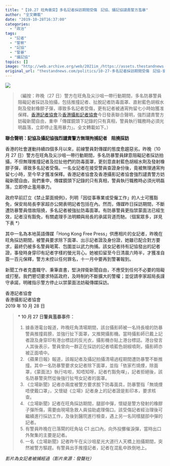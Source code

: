 ```yaml
---
title: "【10.27 旺角衝突】多名記者採訪期間受傷ㅤ記協、攝記協譴責警方濫暴"
author: "全文轉載"
date: "2019-10-28T16:37:00"
categories:
  - "政治"
tags:
  - "記者"
  - "警察"
  - "記協"
  - "警暴"
  - "攝記協"
topics: []
image: "http://web.archive.org/web/2021im_/https://assets.thestandnews.com/media/photos/statement-07_kvRoe_9352Qtu.png"
original_url: "thestandnews.com/politics/10-27-多名記者採訪期間受傷ᅠ記協-攝記協譴責警方濫暴"
---
```

![](http://web.archive.org/web/2021im_/https://assets.thestandnews.com/media/photos/statement-07_kvRoe_9352Qtu.png)

> （編按：昨晚（27 日）警方在旺角及尖沙咀一帶行動期間，多名防暴警員阻礙記者採訪及拍攝，包括推撞記者、扯脫記者防毒面罩、直射藍色胡椒水劑及發射橡膠子彈，導致多名記者受傷，更有記者被通宵拘留七小時始獲准保釋。[香港記者協會](http://web.archive.org/web/20211229132556/https://www.facebook.com/HKJA.official/videos/1012528002423983/)及[香港攝影記者協會](http://web.archive.org/web/20211229132556/https://www.facebook.com/HKPPA/posts/2409526742449058)今日發表聯合聲明，強烈譴責警方妨礙新聞自由，重申「傳媒鏡頭下記錄的只有真相，警員執行職務時必須光明磊落，立即停止濫用暴力」。全文轉載如下。）

**聯合聲明：記協及攝記協強烈譴責警方無理拘捕記者ㅤ阻撓採訪**

香港的社會運動持續四個多月以來，前線警員對傳媒的態度愈趨惡劣。昨晚（10 月 27 日）警方在旺角及尖沙咀一帶行動期間，多名防暴警員肆意阻礙記者採訪拍攝，不但無理推撞記者及拉扯他們的防毒面罩，更刻意直射藍色胡椒水劑及發射橡膠子彈，導致多名記者受傷。一名女記者在接受警員查證身份後，竟被無理通宵拘留七小時，至今早才獲准保釋。香港記者協會及香港攝影記者協會強烈譴責警方妨礙新聞自由，我們重申，傳媒鏡頭下記錄的只有真相，警員執行職務時必須光明磊落，立即停止濫用暴力。

政府早前訂立《禁止蒙面規例》，列明「因從事專業或受僱工作」的人士可獲豁免，保安局局長李家超亦公開表明記者包括在內。然而，傳媒昨日採訪期間，不斷遭防暴警員借故阻撓，多名記者被強扯防毒面罩。有防暴警員更指禁蒙面法已經生效，記者沒有豁免，有關處理手法明顯與局長的承諾背道而馳。（個案眾多，詳見下表 \*）

其中一名為本地英語傳媒「Hong Kong Free Press」供應相片的女記者，昨晚在旺角採訪期間，被警員要求除下面罩、出示記者證及身份證，她雖已配合對方要求，最終仍被多名警員喝罵、包圍並以武力拘捕。該女記者持有記協發出的記者證，事發時身穿印有記者字樣的螢光背心。她被扣留至今日清晨六時半，才獲准自簽一百元保釋，警方未控以任何罪名，十一月中要再到警署報到。

新聞工作者克盡職守、秉筆直書，堅決捍衛新聞自由，不應受到任何不必要的阻礙或打壓。我們懇切要求特區政府，及時制約不斷擴大的警權；並促請李家超局長謹守承諾，明確指示警方停止以禁蒙面法妨礙傳媒採訪。

香港記者協會  
香港攝影記者協會  
2019 年 10 月 28 日

> **\* 10 月 27 日警員濫暴事件：**
> 
> 1.  據香港電台報道，昨晚旺角清場期間，該台攝影師被一名持長槍的防暴警員推撞肩膀，並強行扯下面罩，又推開攝影機。當時攝影師已戴上記者證及身穿印有港台標誌的反光衣，攝影機亦貼上港台標誌。港台發言人其後表示，警員曾向一群正在採訪的記者噴藍色胡椒噴劑，攝影師亦被正面噴中。
> 2.  《蘋果日報》報道，該報記者及攝記拍攝清場過程期間遭防暴警不斷推撞。其中一名防暴警要求女記者除下面罩，並指「依家冇燒煙，除面罩，《蒙面法》執行咗啦，知唔知呀，記者冇豁免㗎」，記者拒絕後，該名防暴警突然從後強行扯甩女記者的面罩。
> 3.  《立場新聞》記者亦兩度被警方要求脫下防毒面具，防暴警指「無燒煙唔使戴口罩」，又懷疑《立場》記者身上的記者證是影印本，要求核查。
> 4.  《立場新聞》記者在旺角採訪期間，腿部中彈，懷疑是警方發射的橡膠子彈所傷，需要由現場急救人員協助處理傷口。該受傷記者經治理後可繼續進行採訪工作，及後到醫院進行檢查，遇上另一名同樣腿部中彈的記者。
> 5.  有警員昨晚在已落閘的旺角站 C1 出口內，向外投擲催淚彈，當時出口外聚集的主要是記者。
> 6.  一名《立場新聞》記者昨午在尖沙咀星光大道行人天橋上拍攝期間，突然被警方驅趕。有警員出手推撞記者，記者在混亂中跌倒地上。

_影片為女記者被捕經過（影片來源：發聲社）_